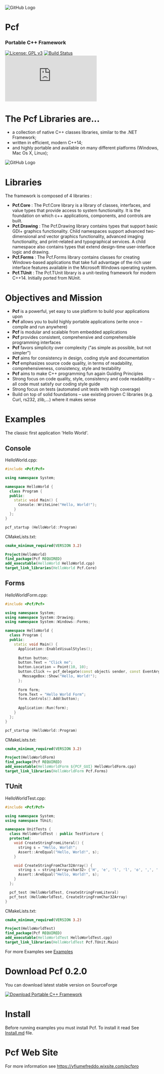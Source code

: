![GitHub Logo](Documentations/Images/Pcf-logo.png)

# Pcf
### Portable C++ Framework

[![License: GPL v3](https://img.shields.io/badge/License-GPL%20v3-blue.svg)](https://www.gnu.org/licenses/gpl-3.0) 
[![Build Status](https://travis-ci.org/yfiumefreddo/Pcf.svg)](https://travis-ci.org/yfiumefreddo/Pcf) 
[![Download Portable C++ Framework](https://sourceforge.net/sflogo.php?type=8&group_id=2794431)](https://sourceforge.net/p/pcfpro/)

# The Pcf Libraries are...
- a collection of native C++ classes libraries, similar to the .NET Framework;
- written in efficient, modern C++14;
- and highly portable and available on many different platforms (Windows, Mac Os X, Linux);

![GitHub Logo](Documentations/Images/Pcf.png)

# Libraries
The framework is composed of 4 libraries :
- **Pcf.Core** : The Pcf.Core library is a library of classes, interfaces, and value types that provide access to system functionality. It is the foundation on which c++ applications, components, and controls are built.
- **Pcf.Drawing** : The Pcf.Drawing library contains types that support basic GDI+ graphics functionality. Child namespaces support advanced two-dimensional and vector graphics functionality, advanced imaging functionality, and print-related and typographical services. A child namespace also contains types that extend design-time user-interface logic and drawing.
- **Pcf.Forms** : The Pcf.Forms library contains classes for creating Windows-based applications that take full advantage of the rich user interface features available in the Microsoft Windows operating system.
- **Pcf.TUnit** : The Pcf.TUnit library is a unit-testing framework for modern C++14. Initially ported from NUnit.

# Objectives and Mission
- **Pcf** is a powerful, yet easy to use platform to build your applications upon
- **Pcf** allows you to build highly portable applications (write once – compile and run anywhere)
- **Pcf** is modular and scalable from embedded applications
- **Pcf** provides consistent, comprehensive and comprehensible programming interfaces
- **Pcf** favors simplicity over complexity ("as simple as possible, but not simpler")
- **Pcf** aims for consistency in design, coding style and documentation
- **Pcf** emphasizes source code quality, in terms of readability, comprehensiveness, consistency, style and testability
- **Pcf** aims to make C++ programming fun again Guiding Principles
- Strong focus on code quality, style, consistency and code readability –all code must satisfy our coding style guide
- Strong focus on tests (automated unit tests with high coverage)
- Build on top of solid foundations – use existing proven C libraries (e.g. Curl, rs232, zlib,...) where it makes sense

# Examples
The classic first application 'Hello World'.

## Console
HelloWorld.cpp:
```c++
#include <Pcf/Pcf>

using namespace System;

namespace HelloWorld {
  class Program {
  public:
    static void Main() {
      Console::WriteLine("Hello, World!");
    }
  };
}

pcf_startup (HelloWorld::Program)
```

CMakeLists.txt:
```cmake
cmake_minimum_required(VERSION 3.2)

Project(HelloWorld)
find_package(Pcf REQUIRED)
add_executable(HelloWorld HelloWorld.cpp)
target_link_libraries(HelloWorld Pcf.Core)
```

## Forms
HelloWorldForm.cpp:
```c++
#include <Pcf/Pcf>

using namespace System;
using namespace System::Drawing;
using namespace System::Windows::Forms;

namespace HelloWorld {
  class Program {
  public:
    static void Main() {
      Application::EnableVisualStyles();
      
      Button button;
      button.Text = "Click me";
      button.Location = Point(10, 10);
      button.Click += pcf_delegate(const object& sender, const EventArgs& e) {
        MessageBox::Show("Hello, World!");
      };
      
      Form form;
      form.Text = "Hello World Form";
      form.Controls().Add(button);
      
      Application::Run(form);
    }
  };
}

pcf_startup (HelloWorld::Program)
```

CMakeLists.txt:
```cmake
cmake_minimum_required(VERSION 3.2)

Project(HelloWorldForm)
find_package(Pcf REQUIRED)
add_executable(HelloWorldForm ${PCF_GUI} HelloWorldForm.cpp)
target_link_libraries(HelloWorldForm Pcf.Forms)
```

## TUnit
HelloWorldTest.cpp:
```c++
#include <Pcf/Pcf>

using namespace System;
using namespace TUnit;

namespace UnitTests {
  class HelloWorldTest : public TestFixture {
  protected:
    void CreateStringFromLiteral() {
      string s = "Hello, World!";
      Assert::AreEqual("Hello, World!", s);
    }

    void CreateStringFromChar32Array() {
      string s = string(Array<char32> {'H', 'e', 'l', 'l', 'o', ',', ' ', 'W', 'o', 'r', 'l', 'd', '!'});
      Assert::AreEqual("Hello, World!", s);
    }
  };

  pcf_test (HelloWorldTest, CreateStringFromLiteral)
  pcf_test (HelloWorldTest, CreateStringFromChar32Array)
}
```

CMakeLists.txt:
```cmake
cmake_minimum_required(VERSION 3.2)

Project(HelloWorldTest)
find_package(Pcf REQUIRED)
add_executable(HelloWorldTest HelloWorldTest.cpp)
target_link_libraries(HelloWorldTest Pcf.TUnit.Main)
```

For more Examples see [Examples](Examples)

# Download Pcf 0.2.0
You can download latest stable version on SourceForge

[![Download Portable C++ Framework](https://a.fsdn.com/con/app/sf-download-button)](https://sourceforge.net/projects/pcfpro/files/latest/download)

# Install
Before running examples you must install Pcf. To install it read See [Install.md](Install.md) file.

# Pcf Web Site
For more information see https://yfiumefreddo.wixsite.com/pcfpro
